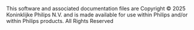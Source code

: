 This software and associated documentation files are
Copyright © 2025 Koninklijke Philips N.V.
and is made available for use within Philips and/or within Philips products.
All Rights Reserved